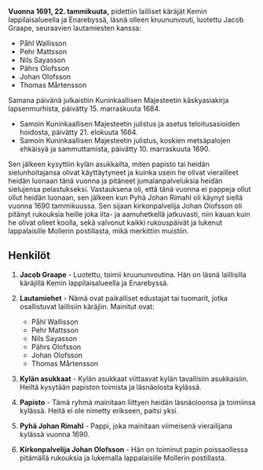 **Vuonna 1691, 22. tammikuuta,** pidettiin lailliset käräjät Kemin lappilaisalueella ja Enarebyssä, läsnä olleen kruununvouti, luotettu Jacob Graape, seuraavien lautamiesten kanssa:
- Påhl Wallisson
- Pehr Mattsson
- Nils Sayasson
- Pährs Olofsson
- Johan Olofsson
- Thomas Mårtensson

Samana päivänä julkaistiin Kuninkaallisen Majesteetin käskyasiakirja lapsenmurhista, päivätty 15. marraskuuta 1684.
- Samoin Kuninkaallisen Majesteetin julistus ja asetus teloitusasioiden hoidosta, päivätty 21. elokuuta 1664.
- Samoin Kuninkaallisen Majesteetin julistus, koskien metsäpalojen ehkäisyä ja sammuttamista, päivätty 10. marraskuuta 1690.

Sen jälkeen kysyttiin kylän asukkailta, miten papisto tai heidän sielunhoitajansa olivat käyttäytyneet ja kuinka usein he olivat vierailleet heidän luonaan tänä vuonna ja pitäneet jumalanpalveluksia heidän sielujensa pelastukseksi. Vastauksena oli, että tänä vuonna ei pappeja ollut ollut heidän luonaan, sen jälkeen kun Pyhä Johan Rimahl oli käynyt siellä vuonna 1690 tammikuussa. Sen sijaan kirkonpalvelija Johan Olofsson oli pitänyt rukouksia heille joka ilta- ja aamuhetkellä jatkuvasti, niin kauan kuin he olivat olleet koolla, sekä valvonut kaikki rukouspäivät ja lukenut lappalaisille Mollerin postillasta, mikä merkittiin muistiin.

## Henkilöt

1. **Jacob Graape** - Luotettu, toimii kruununvoutina. Hän on läsnä laillisilla käräjillä Kemin lappilaisalueella ja Enarebyssä.

2. **Lautamiehet** - Nämä ovat paikalliset edustajat tai tuomarit, jotka osallistuvat laillisiin käräjiin. Mainitut ovat:
   - Påhl Wallisson
   - Pehr Mattsson
   - Nils Sayasson
   - Pährs Olofsson
   - Johan Olofsson
   - Thomas Mårtensson

3. **Kylän asukkaat** - Kylän asukkaat viittaavat kylän tavallisiin asukkaisiin. Heiltä kysytään papiston toimista ja läsnäolosta kylässä.

4. **Papisto** - Tämä ryhmä mainitaan liittyen heidän läsnäoloonsa ja toimiinsa kylässä. Heitä ei ole nimetty erikseen, paitsi yksi.

5. **Pyhä Johan Rimahl** - Pappi, joka mainitaan viimeisenä vierailijana kylässä vuonna 1690.

6. **Kirkonpalvelija Johan Olofsson** - Hän on toiminut papin poissaollessa pitämällä rukouksia ja lukemalla lappalaisille Mollerin postillasta.
